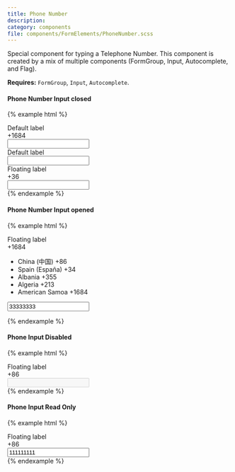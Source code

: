 ```yaml
---
title: Phone Number
description:
category: components
file: components/FormElements/PhoneNumber.scss
---
```


Special component for typing a Telephone Number. This component is created by a mix of multiple components (FormGroup, Input, Autocomplete, and Flag).

__Requires:__ `FormGroup`, `Input`, `Autocomplete`.

#### Phone Number Input closed
{% example html %}
<div class="PhoneNumber">
  <div class="FormGroup">
    <label class="Label" for="tel">Default label</label>
    <div class="PhoneNumber-field">
      <div class='Autocomplete PhoneNumber-menu'>
        <span class='Autocomplete-search PhoneNumber-menu-input'>
         +1684
        </span>
      </div>
      <div class="PhoneNumber-input">
        <input id="tel" type="text" class="Input PhoneNumber-input-inner" />
      </div>
    </div>
  </div>
</div>

<div class="PhoneNumber">
  <div class="FormGroup">
    <label class="Label" for="tel2">Default label</label>
    <div class="PhoneNumber-field">
      <div class='Autocomplete PhoneNumber-menu'>
        <span class='Autocomplete-search PhoneNumber-menu-input'></span>
      </div>
      <div class="PhoneNumber-input">
        <input id="tel2" type="text" class="Input PhoneNumber-input-inner" />
      </div>
    </div>
  </div>
</div>

<div class="PhoneNumber">
  <div class="FormGroup FormGroup--floatingLabel">
    <label class="Label" for="tel3">Floating label</label>
    <div class="PhoneNumber-field">
      <div class='Autocomplete PhoneNumber-menu'>
        <span class='Autocomplete-search PhoneNumber-menu-input'>
          +36
        </span>
      </div>
      <div class="PhoneNumber-input">
        <input id="tel3" type="text" class="Input PhoneNumber-input-inner" />
      </div>
    </div>
  </div>
</div>
{% endexample %}

#### Phone Number Input opened


{% example html %}
<div class="PhoneNumber ">
  <div class="FormGroup FormGroup--floatingLabel">
  <label class="Label" for="tel4">Floating label</label>
    <div class="PhoneNumber-field">
      <div class='Autocomplete is-searching PhoneNumber-menu'>
        <span class='Autocomplete-search PhoneNumber-menu-input'>+1684</span>
        <ul class='Autocomplete-options PhoneNumber-menu-options'>
          <li class='Autocomplete-option PhoneNumber-option is-active'>
            <span class='PhoneNumber-option-country'>China (中国)</span>
            <span class='PhoneNumber-option-dial'>+86</span>
          </li>
          <li class='Autocomplete-option PhoneNumber-option '>
            <span class='PhoneNumber-option-country'>Spain (España)</span>
            <span class='PhoneNumber-option-dial'>+34</span>
          </li>
          <li class='Autocomplete-option PhoneNumber-option'>
            <span class='PhoneNumber-option-country'>Albania</span>
            <span class='PhoneNumber-option-dial'>+355</span>
          </li>
           <li class='Autocomplete-option PhoneNumber-option'>
            <span class='PhoneNumber-option-country'>Algeria</span>
            <span class='PhoneNumber-option-dial'>+213</span>
          </li>
           <li class='Autocomplete-option PhoneNumber-option'>
            <span class='PhoneNumber-option-country'>American Samoa</span>
            <span class='PhoneNumber-option-dial'>+1684</span>
          </li>
        </ul>
      </div>
      <div class="PhoneNumber-input">
        <input id="tel4" type="text" class="Input PhoneNumber-input-inner" value="33333333"/>
      </div>
    </div>
    </div>    
</div>

{% endexample %}

#### Phone Input Disabled
{% example html %}
<div class="PhoneNumber">
  <div class="FormGroup FormGroup--floatingLabel is-disabled">
    <label class="Label" for="tel5">Floating label</label>
    <div class="PhoneNumber-field">
      <div class='Autocomplete PhoneNumber-menu'>
        <span class='Autocomplete-search PhoneNumber-menu-input'>
          +86 
        </span>
      </div>
      <div class="PhoneNumber-input">
        <input id="tel5" type="text" class="Input PhoneNumber-input-inner" disabled />
      </div>
    </div>
  </div>
</div>
{% endexample %}

#### Phone Input Read Only
{% example html %}
<div class="PhoneNumber">
  <div class="FormGroup FormGroup--floatingLabel is-readOnly">
    <label class="Label" for="tel6">Floating label</label>
    <div class="PhoneNumber-field">
      <div class='Autocomplete PhoneNumber-menu'>
        <span class='Autocomplete-search PhoneNumber-menu-input'>
          +86
        </span>
      </div>
      <div class="PhoneNumber-input">
        <input id="tel6" type="text" class="Input PhoneNumber-input-inner" readonly value="111111111" />
      </div>
    </div>
  </div>
</div>
{% endexample %}
